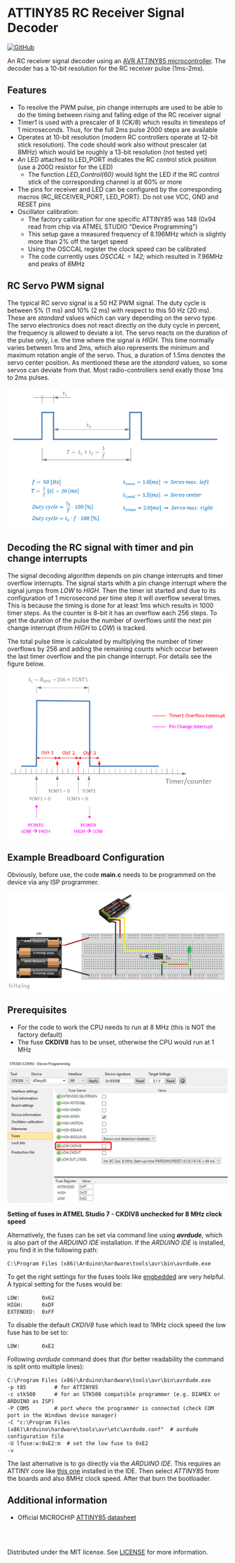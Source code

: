 # ATTINY85 RC Receiver Signal Decoder

[![GitHub](https://img.shields.io/github/license/mashape/apistatus.svg)](https://en.wikipedia.org/wiki/MIT_License)

An RC receiver signal decoder using an [AVR ATTINY85 microcontroller](https://www.microchip.com/wwwproducts/en/ATtiny85). The decoder has a 10-bit resolution for the RC receiver pulse (1ms-2ms).

## Features
  - To resolve the PWM pulse, pin change interrupts are used to be able to do the timing between rising and falling edge of the RC receiver signal
  - Timer1 is used with a prescaler of 8 (CK/8) which results in timesteps of 1 microseconds. Thus, for the full 2ms pulse 2000 steps are available
  - Operates at 10-bit resolution (modern RC controllers operate at 12-bit stick resolution). The code should work also without prescaler (at 8MHz) which would be roughly a 13-bit resolution (not tested yet)
  - An LED attached to LED_PORT indicates the RC control stick position (use a 200&Omega; resistor for the LED)
    - The function *LED_Control(60)* would light the LED if the RC control stick of the corresponding channel is at 60% or more
  - The pins for receiver and LED can be configured by the corresponding macros (RC_RECEIVER_PORT, LED_PORT). Do not use VCC, GND and RESET pins
  - Oscillator calibration:
    - The factory calibration for one specific ATTINY85 was 148 (0x94 read from chip via ATMEL STUDIO "Device Programming")
    - This setup gave a measured frequency of 8.196MHz which is slightly more than 2% off the target speed
    - Using the OSCCAL register the clock speed can be calibrated
    - The code currently uses *OSCCAL = 142;* which resulted in 7.96MHz and peaks of 8MHz

## RC Servo PWM signal

The typical RC servo signal is a 50 HZ PWM signal. The duty cycle is between 5% (1 ms) and 10% (2 ms) with respect to this 50 Hz (20 ms). These are *standard* values which can vary depending on the servo type. The servo electronics does not react directly on the duty cycle in percent, the frequency is allowed to deviate a lot. The servo reacts on the duration of the pulse only, i.e. the time where the signal is *HIGH*. This time normally varies between 1ms and 2ms, which also represents the minimum and maximum rotation angle of the servo. Thus, a duration of 1.5ms denotes the servo center position. As mentioned these are the *standard* values, so some servos can deviate from that. Most radio-controllers send exatly those 1ms to 2ms pulses.

![](images/Servo_PWM_1.png)


## Decoding the RC signal with timer and pin change interrupts

The signal decoding algorithm depends on pin change interrupts and timer overflow interrupts. The signal starts whith a pin change interrupt where the signal jumps from *LOW* to *HIGH*. Then the timer ist started and due to its configuration of 1 microsecond per time step it will overflow several times. This is because the timing is done for at least 1ms which results in 1000 timer steps. As the counter is 8-bit it has an overflow each 256 steps. To get the duration of the pulse the number of overflows until the next pin change interrupt (from *HIGH* to *LOW*) is tracked.

The total pulse time is calculated by multiplying the number of timer overflows by 256 and adding the remaining counts which occur between the last timer overflow and the pin change interrupt. For details see the figure below.

![](images/Servo_PWM_6.png)


## Example Breadboard Configuration

Obviously, before use, the code **main.c** needs to be programmed on the device via any ISP programmer.

![](images/Fritzing_Layout.png)

## Prerequisites
 - For the code to work the CPU needs to run at 8 MHz (this is NOT the factory default)
 - The fuse **CKDIV8** has to be unset, otherwise the CPU would run at 1 MHz

<!--- HTML code used in order to be able to resize image -->
<img src="images/Fuse_Settings.png" alt="drawing" width="600"/>

**Setting of fuses in ATMEL Studio 7 - CKDIV8 unchecked for 8 MHz clock speed**

Alternatively, the fuses can be set via command line using ***avrdude***, which is also part of the *ARDUINO IDE* installation. If the *ARDUINO IDE* is installed, you find it in the following path:

~~~
C:\Program Files (x86)\Arduino\hardware\tools\avr\bin\avrdude.exe
~~~

To get the right settings for the fuses tools like [engbedded](http://www.engbedded.com/fusecalc) are very helpful. A typical setting for the fuses would be:

~~~
LOW:       0x62
HIGH:      0xDF
EXTENDED:  0xFF
~~~

To disable the default *CKDIV8* fuse which lead to 1MHz clock speed the low fuse has to be set to:

~~~
LOW:       0xE2
~~~

Following *avrdude* command does that (for better readability the command is split onto multiple lines):

~~~
C:\Program Files (x86)\Arduino\hardware\tools\avr\bin\avrdude.exe
-p t85         # for ATTINY85
-c stk500      # for an STK500 compatible programmer (e.g. DIAMEX or ARDUINO as ISP)
-P COM5        # port where the programmer is connected (check COM port in the Windows device manager)
-C "c:\Program Files (x86)\Arduino\hardware\tools\avr\etc\avrdude.conf"  # avrdude configuration file
-U lfuse:w:0xE2:m  # set the low fuse to 0xE2
-v
~~~

The last alternative is to go directly via the *ARDUINO IDE*. This requires an ATTINY core like [this one](https://github.com/damellis/attiny) installed in the IDE. Then select *ATTINY85* from the boards and also 8MHz clock speed. After that burn the bootloader.

## Additional information
 - Official MICROCHIP [ATTINY85 datasheet](http://ww1.microchip.com/downloads/en/DeviceDoc/Atmel-2586-AVR-8-bit-Microcontroller-ATtiny25-ATtiny45-ATtiny85_Datasheet.pdf)

<br></br>

Distributed under the MIT license. See [LICENSE](https://github.com/chiefenne/ATTINY85-Servo-Control/blob/master/LICENSE) for more information.


